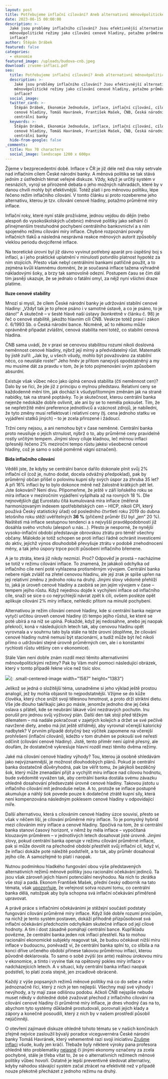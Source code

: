 ```yaml
---
layout: post
title: Potřebujeme inflační cílování? Aneb alternativní měnověpolitické režimy
date: 2023-06-15 00:00:00
description: >-
  Jaké jsou problémy inflačního cílování? Jsou efektivnější alternativní
  měnověpolitické režimy jako cílování cenové hladiny, potažmo průměrné míry
  inflace?
author: Štěpán Drábek
featured: false
categories:
  - ekonomie
featured_image: /uploads/budova-cnb.jpeg
download: zrusme-inflaci.pdf
seo:
  title: Potřebujeme inflační cílování? Aneb alternativní měnověpolitické režimy
  description: >-
    Jaké jsou problémy inflačního cílování? Jsou efektivnější alternativní
    měnověpolitické režimy jako cílování cenové hladiny, potažmo průměrné míry
    inflace?
  social_image:
  twitter_card: >-
    Štěpán Drábek, Ekonomie Jednoduše, inflace, inflační cílování, cílování
    cenové hladiny, Tomáš Havránek, František Mašek, ČNB, Česká národní banka,
    centrální banky
  keywords: >-
    Štěpán Drábek, Ekonomie Jednoduše, inflace, inflační cílování, cílování
    cenové hladiny, Tomáš Havránek, František Mašek, ČNB, Česká národní banka,
    centrální banky
  hide-from-google: false
_comments:
  title: Max 70 characters
  social_image: landscape 1200 x 600px
---
```

Žijeme v bezprecedentní době. Inflace v ČR je již déle než dva roky setrvale nad inflačním cílem České národní banky. A měnová politika se tak stává jedním z ústředních témat veřejné diskuze. Vždy, když je určitý systém v nesnázích, vyrojí se přirozeně debata o jeho možných náhradách, které by v danou chvíli mohly být efektivnější. Totéž platí i pro měnovou politiku, lépe řečeno režim inflačního cílování. V tomto článku si proto rozebereme jeho alternativu, kterou je tzv. cílování cenové hladiny, potažmo průměrné míry inflace.



Inflační roky, které nyní stále prožíváme, jednou vejdou do dějin (nebo alespoň do vysokoškolských učebnic) měnové politiky jako selhání či přinejmenším trestuhodné pochybení centrálního bankovnictví a s ním spojeného režimu cílování míry inflace. Chybné rozpoznání povahy inflačních tlaků a následná nesprávná reakce měnových autorit způsobily vleklou periodu dvojciferné inflace.



Na teoretické úrovni byl již dávno vyvinut potřebný aparát pro úspěšný boj s inflací, a i jeho praktické uplatnění v minulosti potvrdilo platnost hypotéz za ním stojících. Přesto však nebyl centrálními bankami patřičně použit, a to zejména kvůli klamnému domnění, že je současná inflace tažena výhradně nákladovými šoky, a brzy tak samovolně odezní. Postupem času se čím dál tím jasněji ukazuje, že se jednalo o fatální omyl, za nějž nyní všichni draze platíme.



**Iluze cenové stability**

Mnozí si myslí, že cílem České národní banky je udržování stabilní cenové hladiny: „Vždyť tak je to přece psáno i v samotné ústavě, a co je psáno, to je dáno!“ A skutečně – v šesté hlavě naší ústavy (konkrétně v článku č. 98) je řeč o cenové stabilitě, jakožto hlavním cíli ČNB. Veskrze totéž praví i zákon č. 6/1993 Sb. o Česká národní bance. Nicméně, ač to někomu může oprávněně připadat zvláštní, cenová stabilita není totéž, co stabilní cenová hladina.



ČNB sama uvádí, že v praxi se cenovou stabilitou rozumí nikoli doslovná neměnnost cenové hladiny, nýbrž její mírný a předvídatelný růst. Matematik by jistě zuřil: „Jak by, u všech všudy, mohlo být považováno za stabilní něco, co neustále roste!“ Jeho hněv je přitom nanejvýš opodstatněný a my mu musíme dát za pravdu v tom, že je toto pojmenování svým způsobem absurdní.



Existuje však vůbec něco jako úplná cenová stabilita (čti neměnnost cen)? Dalo by se říci, že jde již z principu o mylnou představu. Relativní ceny se každodenně mění tím, jak dochází k všudypřítomným změnám jak na straně nabídky, tak na straně poptávky. To je skutečnost, kterou centrální banka nejenže nedokáže dobře ovlivnit, ale ani by se to neměla pokoušet. Tím, že se nepřetržitě mění preference jednotlivců a vzácnost zdrojů, je nabíledni, že tyto změny musí reflektovat i relativní ceny (tj. cena jednoho statku ve vyjádření statků jiných) – to je zcela přirozené i žádoucí.



Tržní ceny nejsou, a ani nemohou být v čase neměnné. Centrální banka proto neusiluje o jejich strnulost, nýbrž o to, aby průměrné ceny pravidelně rostly určitým tempem. Jinými slovy cíluje kladnou, leč mírnou inflaci (přesněji řečeno 2% meziroční tempo růstu jakési všeobecné cenové hladiny, což je samo o sobě poměrně vágní označení).



**Bída inflačního cílování**

Věděli jste, že kdyby se centrální bance dařilo dokonale plnit svůj 2% inflační cíl (což je, nutno dodat, docela odvážný předpoklad), pak by průměrný občan přišel o polovinu kupní síly svých úspor za zhruba 35 let? A při 16% inflaci by to bylo dokonce méně než žalostně krátkých pět let. Jste šokováni? Není divu. Připomeňme, že ještě v září loňského roku se míra inflace v meziročním vyjádření vyšplhala až na rovných 18 %. Dle nejnovějších [dat](https://twitter.com/JakubSeidler/status/1661708383479554049) Eurostatu čítá kumulovaná míra inflace (měřená harmonizovaným indexem spotřebitelských cen – HICP, nikoli CPI, který používá Český statistický úřad) od posledního čtvrtletí roku 2019 do dubna letošního roku stěží uvěřitelných **36 %** (přičemž průměr EU byl „jen“ 20 %). Naštěstí má inflace sestupnou tendenci a s nejvyšší pravděpodobností již dosáhla svého vrcholu (alespoň u nás...). Přesto je nesporné, že nynější vysoko-inflační období představuje obrovskou ztrátu pro téměř všechny občany. Málokdo je totiž schopen se proti inflaci řádně ochránit investicemi do aktiv, jejichž výnos dlouhodobě převyšuje ztrátu v podobě znehodnocení měny, a tak jeho úspory trpce pocítí působení inflačního břemene.



A je to ztráta, která již nikdy nezmizí. Proč? Odpověď je prostá – nacházíme se totiž v režimu cílování inflace. To znamená, že jakákoli odchylka od inflačního cíle není poté vyhlazena protisměrným vývojem. Centrální banka nebere nijak zvlášť na zřetel cenovou hladinu, ale její zrak je spíše upřen na její relativní změnu z jednoho roku na druhý. Jinými slovy vědomě přehlíží to, jaká je úroveň cenové hladiny a zaobírá se jen jejím vývojem v čase – tempem jejího růstu. Když nejednou dojde k vychýlení inflace od inflačního cíle, snaží se sice o co nejrychlejší návrat zpět k cíli, ovšem posléze opět aplikuje cílování 2% míry inflace, nehledíc přitom na minulé pochybení.



Alternativou je režim cílování cenové hladiny, kde si centrální banka nejprve vytyčí určitou úroveň cenové hladiny (či tempo jejího růstu), ke které se poté ubírá a na níž se upíná. Pokaždé, když jej nedosáhne, anebo jej naopak překročí, koná v následujících letech tak, aby cenovou hladinu opět vyrovnala a v souhrnu tato byla stále na téže úrovni (doplňme, že cílování cenové hladiny nutně nemusí být stacionární, a tudíž může být řeč nikoli přímo o udržování stejné úrovně průměrných cen, ale i o konstantní rychlosti růstu většiny cen v ekonomice).



Stále Vám není dobře znám rozdíl mezi těmito alternativními měnověpolitickými režimy? Pak by Vám mohl pomoci následující obrázek, který v tomto případě řekne více než tisíc slov.





![](/uploads/graficke-srovnani-cilovani-inflace-a-cilovani-cenove-hladiny.png){: .small-centered-image width="1587" height="1383"}







Jelikož se jedná o složitější téma, usnadněme si jeho výklad ještě prostou analogií, jež by mohla objasnit to nejpodstatnější. Vžijme se do kůže člověka, který chce snížit svoji tělesnou hmotnost, a proto drží striktní dietu. Vše jde dlouho takříkajíc jako po másle, jenomže jednoho dne jej čeká oslava s přáteli, kde se neubrání lákavé vůní nezdravých pochutin. Inu porušil pro jednou svůj výživový plán. Další den tak stojí před těžkým dilematem – má nadále pokračovat v zajetých kolejích a držet se své pečlivě navržené diety, anebo má jíst ještě střídměji, aby vyrovnal včerejší kalorický nadbytek? V prvním případě dotyčný bez výčitek zapomene na včerejší prohřešení (inflační cílování), kdežto v tom druhém se pokouší své neřesti odčinit (cílování cenové hladiny). Jistě, tento příměr není úplně přesný, ale doufám, že dostatečně vykresluje hlavní rozdíl mezi těmito dvěma režimy.



Jaké má cílování cenové hladiny výhody? Tou, kterou já osobně shledávám jako nejvýznamnější, je možnost dlouhodobých plánů. Pokud je centrální banka dostatečně důvěryhodná, pak lze věřit tomu, že jakýkoli bezděčný šok, který může znenadání přijít a vychýlit míru inflace nad cílovou hodnotu, bude svědomitě vyvážen tak, aby centrální banka dostála svému závazku ohledně dosahování předsevzaté úrovně cenové hladiny. Takovou jistotu u inflačního cílování mít jednoduše nelze. A to, protože se inflace postupně akumuluje a náhlý šok povede pouze k dodatečné ztrátě kupní síly, která není kompenzována následným poklesem cenové hladiny v odpovídající míře.



Další alternativou, která s cílováním cenové hladiny úzce souvisí, přesto se však v něčem liší, je cílování průměrné míry inflace. To je pomyslný hybrid mezi cílováním míry inflace a cenové hladiny. Spočívá na tom, že si centrální banka stanoví časový horizont, v němž by měla inflace – vypočítaná klouzavým průměrem – v jednotlivých letech dosahovat jisté úrovně. Jinými slovy, pokud centrální banka operuje v režimu cílování průměrné inflace, pak si může dovolit na přechodné období přestřelit svůj inflační cíl, když ví, že inflaci dokáže poté náležitě podstřelit, a to tak, aby průměr dosahoval jejího cíle. A samozřejmě to platí i naopak.



Nutnou podmínkou hladkého fungování obou výše představených alternativních režimů měnové politiky jsou racionální očekávání jedinců. Ta jsou však zároveň jejich hlavní potenciální nevýhodou. Na nich to zkrátka vše stojí a padá. Ekonom František Mašek, přední český odborník na tato témata, však [upozorňuje](https://roklen24.cz/cnb-by-se-mohla-zabyvat-moznosti-zmenit-inflacni-cilovani/), že veřejnost sotva rozumí tomu, co centrální banka dělá, natožpak aby byla schopna svá inflační očekávání přiměřeně upravovat.



A právě práce s inflačními očekáváními je stěžejní součástí podstaty fungování cílování průměrné míry inflace. Když lidé dobře rozumí principům, na nichž je tento systém postaven, dokáží příhodně přizpůsobovat svá inflační očekávání předchozím odchylkám skutečné inflace od její cílové hodnoty. A tím i dost zásadně pomáhají centrální bance. Kupříkladu povězme, že centrální banka jeden rok inflaci přestřelí. Na to mohou racionální ekonomické subjekty reagovat tak, že budou očekávat nižší míru inflace v budoucnu, poněvadž ví, že centrální banka splní to, co slíbila a na konci dříve určeného období přinese takovou průměrnou inflaci, kterou původně deklarovala. To samo o sobě zvýší (ex ante) reálnou úrokovou míru v ekonomice, a tímto i vyvine tlak na opětovný pokles míry inflace v nadcházejících letech. A v situaci, kdy centrální banka inflaci naopak podstřelí, to platí zcela stejně, jen zrcadlově obráceně.



Každý z výše popsaných režimů měnové politiky má co do sebe a nelze jednoznačně říci, který z nich je ten nejlepší. Všechny mají své výhody i nevýhody, a ty mají zase odlišnou podobu. Ačkoli ČNB nejspíše nebude muset někdy v dohledné době zvažovat přechod z inflačního cílování na cílování cenové hladiny či průměrné míry inflace, je dnes vhodný čas na to, abychom tyto systémy důkladně prostudovali, porovnali jejich klady a zápory a konečně posoudili, který z nich by v našem prostředí působil nejúčinněji.



O otevření zajímavé diskuze ohledně tohoto tématu se v našich končinách zřejmě nejvíce zasloužil bývalý poradce viceguvernéra České národní banky Tomáš Havránek, který vehementně razí svoji iniciativu [Zrušme inflaci](https://zrusme-inflaci.cz/) všude, kudy jen kráčí. Třebaže byly některé výroky pana profesora ohledně této problematiky [nejasné](https://banatboy.blogspot.com/2022/01/reakce-na-rozhovor-t-havranka-o.html) či jinými ekonomy označeny za zcela pochybné, stále je třeba vítat to, že se o alternativních režimech měnové politiky vůbec hovoří. Ostatně je lepší preventivně sledovat alternativy, kdyby náhodou stávající systém začal ztrácet na efektivitě než v případě nouze překotně přecházet z jednoho režimu na druhý.